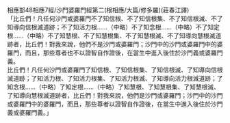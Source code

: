 相應部48相應7經/沙門婆羅門經第二(根相應/大篇/修多羅)(莊春江譯)  
「比丘們！凡任何沙門或婆羅門不了知信根、不了知信根集、不了知信根滅、不了知導向信根滅道跡；不了知活力根……（中略）不了知念根……（中略）不了知定根……（中略）不了知慧根、不了知慧根集、不了知慧根滅、不了知導向慧根滅道跡者，比丘們！對我來說，他們不是沙門或婆羅門；沙門中的沙門或婆羅門中的婆羅門，而且，那些尊者也不以證智自作證後，在當生中進入後住於沙門義或婆羅門義。  
比丘們！凡任何沙門或婆羅門了知信根、了知信根集、了知信根滅、了知導向信根滅道跡；了知活力根、了知活力根集、了知活力根滅、了知導向活力根滅道跡；了知念根……（中略）了知定根……（中略）了知慧根、了知慧根集、了知慧根滅、了知導向慧根滅道跡者，比丘們！對我來說，他們是沙門或婆羅門；沙門中的沙門或婆羅門中的婆羅門，而且，那些尊者以證智自作證後，在當生中進入後住於沙門義或婆羅門義。」  
  
  
